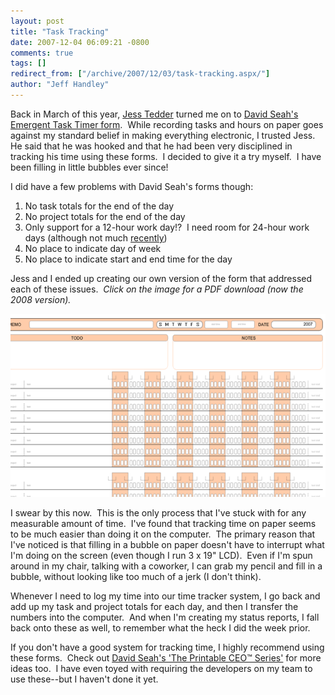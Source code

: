 ```yaml
---
layout: post
title: "Task Tracking"
date: 2007-12-04 06:09:21 -0800
comments: true
tags: []
redirect_from: ["/archive/2007/12/03/task-tracking.aspx/"]
author: "Jeff Handley"
---
```

<!-- more -->
<p>Back in March of this year, <a href="http://www.jesstedder.com/" target="_blank">Jess Tedder</a> turned me on to <a href="http://davidseah.com/blog/emergent-task-timer-2007-form-updates/" target="_blank">David Seah's Emergent Task Timer form</a>.  While recording tasks and hours on paper goes against my standard belief in making everything electronic, I trusted Jess.  He said that he was hooked and that he had been very disciplined in tracking his time using these forms.  I decided to give it a try myself.  I have been filling in little bubbles ever since!</p>  <p>I did have a few problems with David Seah's forms though:</p>  <ol>   <li>No task totals for the end of the day </li>  <li>No project totals for the end of the day </li>  <li>Only support for a 12-hour work day!?  I need room for 24-hour work days (although not much <a href="http://blog.jeffhandley.com/archive/2007/11/07/my-work-pace.aspx" target="_blank">recently</a>) </li>  <li>No place to indicate day of week </li>  <li>No place to indicate start and end time for the day </li> </ol>  <p>Jess and I ended up creating our own version of the form that addressed each of these issues.  <em>Click on the image for a PDF download (now the 2008 version).</em></p>  <p><a title="Task Tracker" href="http://blog.jeffhandley.com/Files/TaskTracker2008.pdf" target="_blank" rel="enclosure"><img height="293" alt="Task Tracker (PDF Download)" src="/img/postimages/TaskTracking_1378C/image.png" width="550" /></a> </p>  <p>I swear by this now.  This is the only process that I've stuck with for any measurable amount of time.  I've found that tracking time on paper seems to be much easier than doing it on the computer.  The primary reason that I've noticed is that filling in a bubble on paper doesn't have to interrupt what I'm doing on the screen (even though I run 3 x 19" LCD).  Even if I'm spun around in my chair, talking with a coworker, I can grab my pencil and fill in a bubble, without looking like too much of a jerk (I don't think).</p>  <p>Whenever I need to log my time into our time tracker system, I go back and add up my task and project totals for each day, and then I transfer the numbers into the computer.  And when I'm creating my status reports, I fall back onto these as well, to remember what the heck I did the week prior.</p>  <p>If you don't have a good system for tracking time, I highly recommend using these forms.  Check out <a href="http://davidseah.com/blog/the-printable-ceo-series/" target="_blank">David Seah's 'The Printable CEO™ Series'</a> for more ideas too.  I have even toyed with requiring the developers on my team to use these--but I haven't done it yet.</p>

